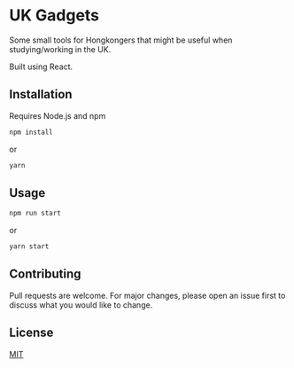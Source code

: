 # UK Gadgets

Some small tools for Hongkongers that might be useful when studying/working in the UK.

Built using React.

## Installation

Requires Node.js and npm

```bash
npm install
```

or

```bash
yarn
```

## Usage

```bash
npm run start
```

or

```bash
yarn start
```

## Contributing
Pull requests are welcome. For major changes, please open an issue first to discuss what you would like to change.

## License
[MIT](https://choosealicense.com/licenses/mit/)